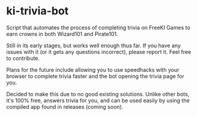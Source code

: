 # ki-trivia-bot
 Script that automates the process of completing trivia on FreeKI Games to earn crowns in both Wizard101 and Pirate101.
 
 Still in its early stages, but works well enough thus far. If you have any issues with it (or it gets any questions incorrect), please report it. Feel free to contribute.
 
 Plans for the future include allowing you to use speedhacks with your browser to complete trivia faster and the bot opening the trivia page for you.
 
 Decided to make this due to no good existing solutions. Unlike other bots, it's 100% free, answers trivia for you, and can be used easily by using the compiled app found in releases (coming soon).  
